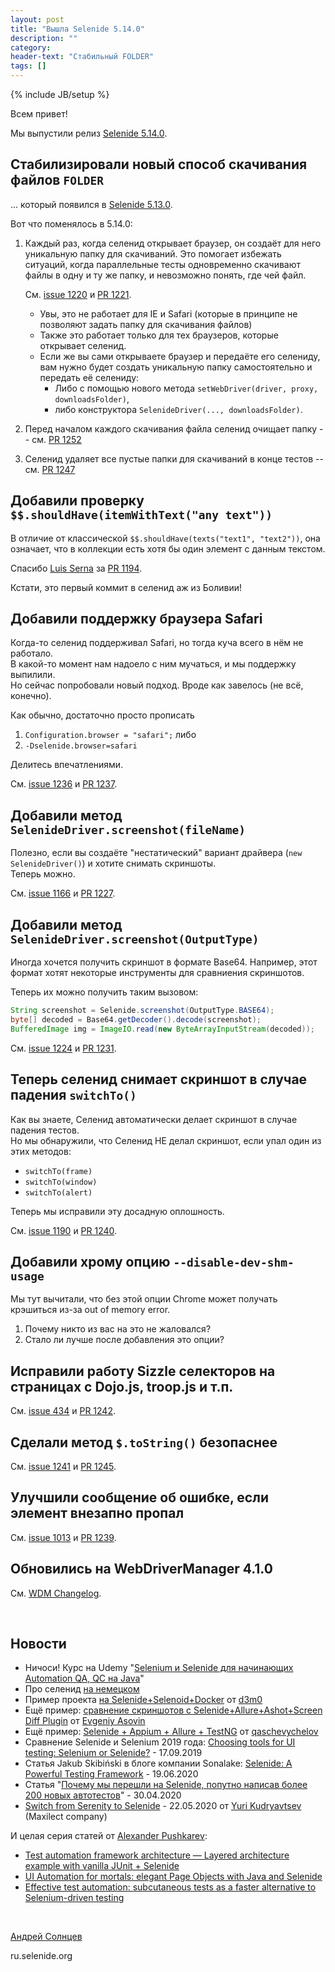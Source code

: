 ```yaml
---
layout: post
title: "Вышла Selenide 5.14.0"
description: ""
category:
header-text: "Стабильный FOLDER"
tags: []
---
```

{% include JB/setup %}

Всем привет!

Мы выпустили релиз [Selenide 5.14.0](https://github.com/selenide/selenide/milestone/101?closed=1).  
  

## Стабилизировали новый способ скачивания файлов `FOLDER`

... который появился в [Selenide 5.13.0](/2020/07/08/selenide-5.13.0/). 

Вот что поменялось в 5.14.0:
1. Каждый раз, когда селенид открывает браузер, он создаёт для него уникальную папку для скачиваний. 
   Это помогает избежать ситуаций, когда параллельные тесты одновременно скачивают файлы в одну и ту же папку, и невозможно понять, где чей файл.  

   См. [issue 1220](https://github.com/selenide/selenide/issues/1220) и [PR 1221](https://github.com/selenide/selenide/pull/1221).  

      * Увы, это не работает для IE и Safari (которые в принципе не позволяют задать папку для скачивания файлов)  
      * Также это работает только для тех браузеров, которые открывает селенид. 
      * Если же вы сами открываете браузер и передаёте его селениду, вам нужно будет создать уникальную папку самостоятельно и передать её селениду:  
        * Либо с помощью нового метода `setWebDriver(driver, proxy, downloadsFolder)`,  
        * либо конструктора `SelenideDriver(..., downloadsFolder)`.    

2. Перед началом каждого скачивания файла селенид очищает папку  --  см. [PR 1252](https://github.com/selenide/selenide/pull/1252)
3. Селенид удаляет все пустые папки для скачиваний в конце тестов  --  см. [PR 1247](https://github.com/selenide/selenide/pull/1247)


## Добавили проверку `$$.shouldHave(itemWithText("any text"))`

В отличие от классической `$$.shouldHave(texts("text1", "text2"))`, она означает, что в коллекции есть хотя бы один элемент с данным текстом.   

Спасибо [Luis Serna](https://github.com/LuisOsv) за [PR 1194](https://github.com/selenide/selenide/pull/1194).  

Кстати, это первый коммит в селенид аж из Боливии!


## Добавили поддержку браузера Safari

Когда-то селенид поддерживал Safari, но тогда куча всего в нём не работало.  
В какой-то момент нам надоело с ним мучаться, и мы поддержку выпилили.  
Но сейчас попробовали новый подход. Вроде как завелось (не всё, конечно).  

Как обычно, достаточно просто прописать
1. `Configuration.browser = "safari";` либо
2. `-Dselenide.browser=safari`

Делитесь впечатлениями.  

См. [issue 1236](https://github.com/selenide/selenide/issues/1236) и [PR 1237](https://github.com/selenide/selenide/pull/1237).


## Добавили метод `SelenideDriver.screenshot(fileName)`

Полезно, если вы создаёте "нестатический" вариант драйвера (`new SelenideDriver()`) и хотите снимать скриншоты.  
Теперь можно.  

См. [issue 1166](https://github.com/selenide/selenide/issues/1166) и [PR 1227](https://github.com/selenide/selenide/pull/1227).


## Добавили метод `SelenideDriver.screenshot(OutputType)`

Иногда хочется получить скриншот в формате Base64. Например, этот формат хотят некоторые инструменты для сравниения скриншотов.

Теперь их можно получить таким вызовом: 

```java
String screenshot = Selenide.screenshot(OutputType.BASE64);
byte[] decoded = Base64.getDecoder().decode(screenshot);
BufferedImage img = ImageIO.read(new ByteArrayInputStream(decoded));
```

См. [issue 1224](https://github.com/selenide/selenide/issues/1224) и [PR 1231](https://github.com/selenide/selenide/pull/1231).


## Теперь селенид снимает скриншот в случае падения `switchTo()`

Как вы знаете, Селенид автоматически делает скриншот в случае падения тестов.  
Но мы обнаружили, что Селенид НЕ делал скриншот, если упал один из этих методов:
* `switchTo(frame)`
* `switchTo(window)`
* `switchTo(alert)`
  
Теперь мы исправили эту досадную оплошность.  

См. [issue 1190](https://github.com/selenide/selenide/issues/1190) и [PR 1240](https://github.com/selenide/selenide/pull/1240).


## Добавили хрому опцию `--disable-dev-shm-usage`

Мы тут вычитали, что без этой опции Chrome может получать крэшиться из-за out of memory error.  
1. Почему никто из вас на это не жаловался?
2. Стало ли лучше после добавления это опции?

## Исправили работу Sizzle селекторов на страницах с Dojo.js, troop.js и т.п.

См. [issue 434](https://github.com/selenide/selenide/issues/434) и [PR 1242](https://github.com/selenide/selenide/pull/1242).


## Сделали метод `$.toString()` безопаснее

См. [issue 1241](https://github.com/selenide/selenide/issues/1241) и [PR 1245](https://github.com/selenide/selenide/pull/1245).


## Улучшили сообщение об ошибке, если элемент внезапно пропал

См. [issue 1013](https://github.com/selenide/selenide/issues/1013) и [PR 1239](https://github.com/selenide/selenide/pull/1239).


## Обновились на WebDriverManager 4.1.0

См. [WDM Changelog](https://github.com/bonigarcia/webdrivermanager/blob/master/CHANGELOG.md).

<br>

## Новости

* Ничоси! Курс на Udemy "[Selenium и Selenide для начинающих Automation QA, QC на Java](https://www.udemy.com/course/selenium-selenide-test-automation-engineer/)"
* Про селенид [на немецком](https://www.youtube.com/watch?v=WNzTuYFd8oI)
* Пример проекта [на Selenide+Selenoid+Docker](https://github.com/d3m0/automation) от [d3m0](https://github.com/d3m0)
* Ещё пример: [сравнение скриншотов с Selenide+Allure+Ashot+Screen Diff Plugin](https://github.com/Crushpowerx/JavaMavenSelenideAllureScreenDiffExample) от [Evgeniy Asovin](https://github.com/Crushpowerx/)
* Ещё пример: [Selenide + Appium + Allure + TestNG](https://github.com/qaschevychelov/giphyTest) от [qaschevychelov](https://github.com/qaschevychelov/)
* Сравнение Selenide и Selenium 2019 года: [Choosing tools for UI testing: Selenium or Selenide?](https://www.appliedtech.ru/en/web-tools-for-ui-testing-selenium-or-selenide.html)  -  17.09.2019
* Статья Jakub Skibiński в блоге компании Sonalake: [Selenide: A Powerful Testing Framework](https://sonalake.com/latest/selenide-a-powerful-testing-framework/)  -  19.06.2020
* Статья "[Почему мы перешли на Selenide, попутно написав более 200 новых автотестов](https://habr.com/ru/company/maxilect/blog/499810/)" - 30.04.2020
* [Switch from Serenity to Selenide](https://medium.com/@maxilect_pr/selenide-our-experience-11240f9ce10c) - 22.05.2020 от [Yuri Kudryavtsev](https://medium.com/@maxilect_pr) (Maxilect company)

И целая серия статей от [Alexander Pushkarev](https://medium.com/@alexspush):
* [Test automation framework architecture — Layered architecture example with vanilla JUnit + Selenide](https://medium.com/@alexspush/test-automation-framework-architecture-part-2-1-layered-architecture-example-62a0011d3329)
* [UI Automation for mortals: elegant Page Objects with Java and Selenide](https://medium.com/@alexspush/ui-automation-for-mortal-elegant-page-objects-with-java-and-selenide-3122b17dc473)
* [Effective test automation: subcutaneous tests as a faster alternative to Selenium-driven testing](https://medium.com/@alexspush/an-alternative-to-ubiquitous-ui-level-checking-subcutaneous-tests-8d29e8883fc2)

<br>

[Андрей Солнцев](http://asolntsev.github.io/)

ru.selenide.org
